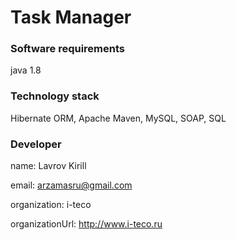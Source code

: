# Task Manager

### Software requirements ###
java 1.8

### Technology stack ###
Hibernate ORM, Apache Maven, MySQL, SOAP, SQL

### Developer ###
name: Lavrov Kirill

email: arzamasru@gmail.com

organization: i-teco

organizationUrl: http://www.i-teco.ru
